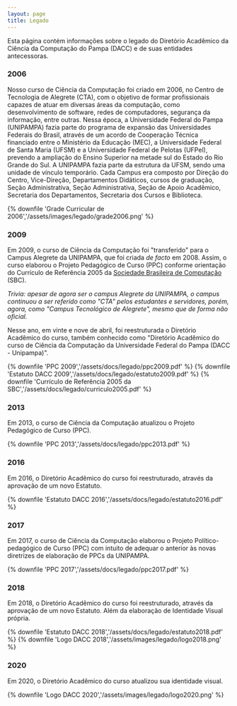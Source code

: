 ```yaml
---
layout: page
title: Legado
---
```


Esta página contém informações sobre o legado do Diretório Acadêmico da Ciência da Computação do Pampa (DACC) e de suas entidades antecessoras.

### 2006

Nosso curso de Ciência da Computação foi criado em 2006, no Centro de Tecnologia de Alegrete (CTA), com o objetivo de formar profissionais capazes de atuar em diversas áreas da computação, como desenvolvimento de software, redes de computadores, segurança da informação, entre outras. Nessa época, a Universidade Federal do Pampa (UNIPAMPA) fazia parte do programa de expansão das Universidades Federais do Brasil, através de um acordo de Cooperação Técnica financiado entre o Ministério da Educação (MEC), a Universidade Federal de Santa Maria (UFSM) e a Universidade Federal de Pelotas (UFPel), prevendo a ampliação do Ensino Superior na metade sul do Estado do Rio Grande do Sul. A UNIPAMPA fazia parte da estrutura da UFSM, sendo uma unidade de vínculo temporário. Cada Campus era composto por Direção do Centro, Vice-Direção, Departamentos Didáticos, cursos de graduação, Seção Administrativa, Seção Administrativa, Seção de Apoio Acadêmico, Secretaria dos Departamentos, Secretaria dos Cursos e Biblioteca.

{% downfile 'Grade Curricular de 2006','/assets/images/legado/grade2006.png' %}

### 2009

Em 2009, o curso de Ciência da Computação foi "transferido" para o Campus Alegrete da UNIPAMPA, que foi criada *de facto* em 2008. Assim, o curso elaborou o Projeto Pedagógico de Curso (PPC) conforme orientação do Currículo de Referência 2005 da [Sociedade Brasileira de Computação](https://www.sbc.org.br/) (SBC).

*Trivia: apesar de agora ser o campus Alegrete da UNIPAMPA, o campus continuou a ser referido como "CTA" pelos estudantes e servidores, porém, agora, como "Campus Tecnológico de Alegrete", mesmo que de forma não oficial.*

Nesse ano, em vinte e nove de abril, foi reestruturada o Diretório Acadêmico do curso, também conhecido como "Diretório Acadêmico do curso de Ciência da Computação da Universidade Federal do Pampa (DACC - Unipampa)".

{% downfile 'PPC 2009','/assets/docs/legado/ppc2009.pdf' %}
{% downfile 'Estatuto DACC 2009','/assets/docs/legado/estatuto2009.pdf' %}
{% downfile 'Currículo de Referência 2005 da SBC','/assets/docs/legado/curriculo2005.pdf' %}

### 2013

Em 2013, o curso de Ciência da Computação atualizou o Projeto Pedagógico de Curso (PPC).

{% downfile 'PPC 2013','/assets/docs/legado/ppc2013.pdf' %}

### 2016

Em 2016, o Diretório Acadêmico do curso foi reestruturado, através da aprovação de um novo Estatuto.

{% downfile 'Estatuto DACC 2016','/assets/docs/legado/estatuto2016.pdf' %}

### 2017

Em 2017, o curso de Ciência da Computação elaborou o Projeto Político-pedagógico de Curso (PPC) com intuito de adequar o anterior às novas diretrizes de elaboração de PPCs da UNIPAMPA.

{% downfile 'PPC 2017','/assets/docs/legado/ppc2017.pdf' %}

### 2018

Em 2018, o Diretório Acadêmico do curso foi reestruturado, através da aprovação de um novo Estatuto. Além da elaboração de Identidade Visual própria.

{% downfile 'Estatuto DACC 2018','/assets/docs/legado/estatuto2018.pdf' %}
{% downfile 'Logo DACC 2018','/assets/images/legado/logo2018.png' %}

### 2020

Em 2020, o Diretório Acadêmico do curso atualizou sua identidade visual.

{% downfile 'Logo DACC 2020','/assets/images/legado/logo2020.png' %}

